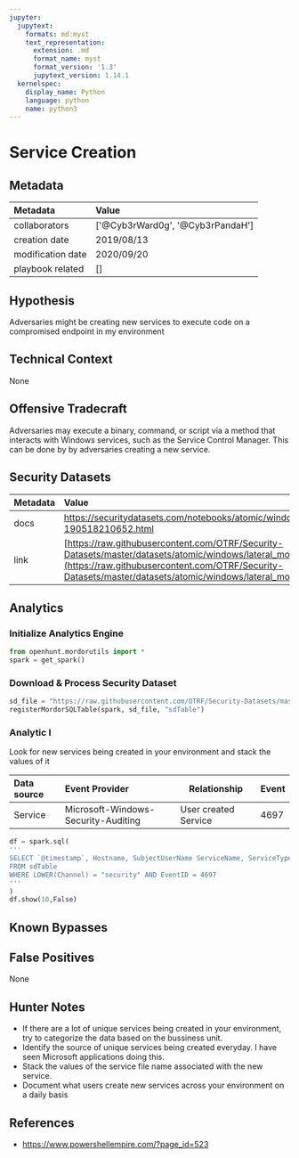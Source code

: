 ```yaml
---
jupyter:
  jupytext:
    formats: md:myst
    text_representation:
      extension: .md
      format_name: myst
      format_version: '1.3'
      jupytext_version: 1.14.1
  kernelspec:
    display_name: Python
    language: python
    name: python3
---
```


# Service Creation


## Metadata



|     Metadata      |  Value  |
|:------------------|:---|
| collaborators     | ['@Cyb3rWard0g', '@Cyb3rPandaH'] |
| creation date     | 2019/08/13 |
| modification date | 2020/09/20 |
| playbook related  | [] |


## Hypothesis
Adversaries might be creating new services to execute code on a compromised endpoint in my environment


## Technical Context
None


## Offensive Tradecraft
Adversaries may execute a binary, command, or script via a method that interacts with Windows services, such as the Service Control Manager.
This can be done by by adversaries creating a new service.


## Security Datasets



| Metadata  |    Value  |
|:----------|:----------|
| docs      | https://securitydatasets.com/notebooks/atomic/windows/lateral_movement/SDWIN-190518210652.html        |
| link      | [https://raw.githubusercontent.com/OTRF/Security-Datasets/master/datasets/atomic/windows/lateral_movement/host/empire_psexec_dcerpc_tcp_svcctl.zip](https://raw.githubusercontent.com/OTRF/Security-Datasets/master/datasets/atomic/windows/lateral_movement/host/empire_psexec_dcerpc_tcp_svcctl.zip)  |


## Analytics


### Initialize Analytics Engine

```python
from openhunt.mordorutils import *
spark = get_spark()
```

### Download & Process Security Dataset

```python
sd_file = "https://raw.githubusercontent.com/OTRF/Security-Datasets/master/datasets/atomic/windows/lateral_movement/host/empire_psexec_dcerpc_tcp_svcctl.zip"
registerMordorSQLTable(spark, sd_file, "sdTable")
```

### Analytic I
Look for new services being created in your environment and stack the values of it



| Data source | Event Provider | Relationship | Event |
|:------------|:---------------|--------------|-------|
| Service | Microsoft-Windows-Security-Auditing | User created Service | 4697 |

```python
df = spark.sql(
'''
SELECT `@timestamp`, Hostname, SubjectUserName ServiceName, ServiceType, ServiceStartType, ServiceAccount
FROM sdTable
WHERE LOWER(Channel) = "security" AND EventID = 4697
'''
)
df.show(10,False)
```

## Known Bypasses


## False Positives
None


## Hunter Notes
* If there are a lot of unique services being created in your environment, try to categorize the data based on the bussiness unit.
* Identify the source of unique services being created everyday. I have seen Microsoft applications doing this.
* Stack the values of the service file name associated with the new service.
* Document what users create new services across your environment on a daily basis


## References
* https://www.powershellempire.com/?page_id=523
